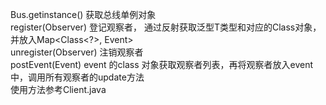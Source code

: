 Bus.getinstance() 获取总线单例对象  
register(Observer<T>) 登记观察者， 通过反射获取泛型T类型和对应的Class对象，并放入Map<Class<?>, Event>  
unregister(Observer<T>) 注销观察者  
postEvent(Event<T>) event 的class 对象获取观察者列表，再将观察者放入event中，调用所有观察者的update方法  
使用方法参考Client.java